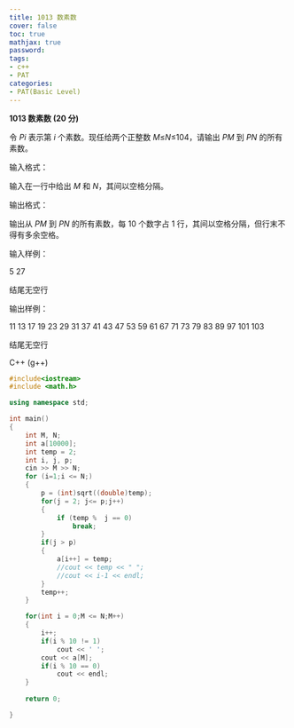 ```yaml
---
title: 1013 数素数
cover: false
toc: true
mathjax: true
password:
tags:
- c++
- PAT
categories:
- PAT(Basic Level)
---
```


**1013 数素数 (20 分)**

令 *Pi* 表示第 *i* 个素数。现任给两个正整数 *M*≤*N*≤104，请输出 *PM* 到 *PN* 的所有素数。

输入格式：

输入在一行中给出 *M* 和 *N*，其间以空格分隔。

输出格式：

输出从 *PM* 到 *PN* 的所有素数，每 10 个数字占 1 行，其间以空格分隔，但行末不得有多余空格。

输入样例：

5 27

结尾无空行

输出样例：

11 13 17 19 23 29 31 37 41 43 47 53 59 61 67 71 73 79 83 89 97 101 103

结尾无空行

C++ (g++)

```c++
#include<iostream>
#include <math.h>

using namespace std;

int main()
{
    int M, N;
    int a[10000];
    int temp = 2;
    int i, j, p;
    cin >> M >> N;
    for (i=1;i <= N;)
    {
        p = (int)sqrt((double)temp);
        for(j = 2; j<= p;j++)
        {
            if (temp %  j == 0)
                break;
        }
        if(j > p)
        {
            a[i++] = temp;
            //cout << temp << " ";
            //cout << i-1 << endl;
        }
        temp++;
    }

    for(int i = 0;M <= N;M++)
    {
        i++;
        if(i % 10 != 1)
            cout << ' ';
        cout << a[M];
        if(i % 10 == 0)
            cout << endl;
    }
    
    return 0;

}
```




